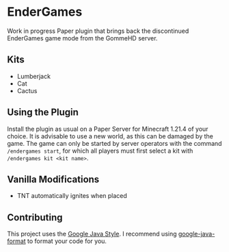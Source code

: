 # EnderGames

Work in progress Paper plugin that brings back the discontinued EnderGames game mode from the GommeHD server.

## Kits

- Lumberjack
- Cat
- Cactus

## Using the Plugin

Install the plugin as usual on a Paper Server for Minecraft 1.21.4 of your choice. It is advisable to use a new world,
as this can be damaged by the game.
The game can only be started by server operators with the command `/endergames start`, for which all players must first
select a kit with `/endergames kit <kit name>`.

## Vanilla Modifications

- TNT automatically ignites when placed

## Contributing

This project uses the [Google Java Style](https://google.github.io/styleguide/javaguide.html).
I recommend using [google-java-format](https://github.com/google/google-java-format) to format your code for you.
